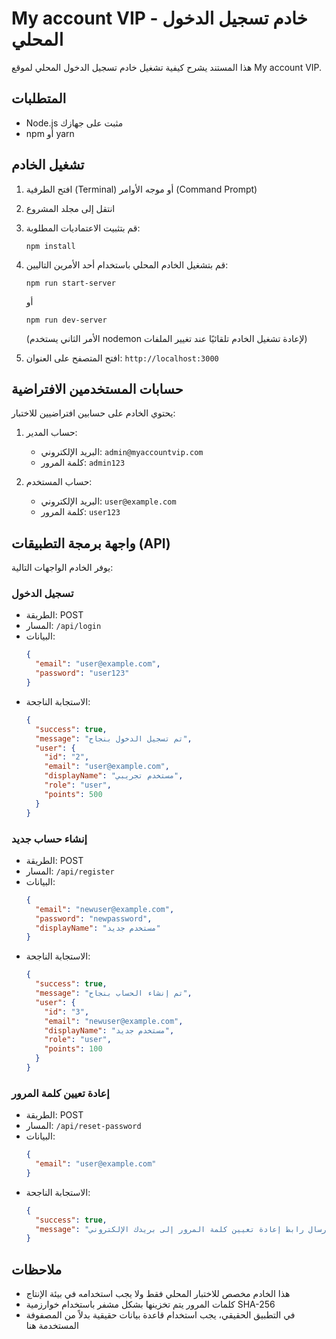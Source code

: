 # My account VIP - خادم تسجيل الدخول المحلي

هذا المستند يشرح كيفية تشغيل خادم تسجيل الدخول المحلي لموقع My account VIP.

## المتطلبات

- Node.js مثبت على جهازك
- npm أو yarn

## تشغيل الخادم

1. افتح الطرفية (Terminal) أو موجه الأوامر (Command Prompt)
2. انتقل إلى مجلد المشروع
3. قم بتثبيت الاعتماديات المطلوبة:
   ```
   npm install
   ```
4. قم بتشغيل الخادم المحلي باستخدام أحد الأمرين التاليين:
   ```
   npm run start-server
   ```
   أو
   ```
   npm run dev-server
   ```
   (الأمر الثاني يستخدم nodemon لإعادة تشغيل الخادم تلقائيًا عند تغيير الملفات)

5. افتح المتصفح على العنوان: `http://localhost:3000`

## حسابات المستخدمين الافتراضية

يحتوي الخادم على حسابين افتراضيين للاختبار:

1. حساب المدير:
   - البريد الإلكتروني: `admin@myaccountvip.com`
   - كلمة المرور: `admin123`

2. حساب المستخدم:
   - البريد الإلكتروني: `user@example.com`
   - كلمة المرور: `user123`

## واجهة برمجة التطبيقات (API)

يوفر الخادم الواجهات التالية:

### تسجيل الدخول
- الطريقة: POST
- المسار: `/api/login`
- البيانات:
  ```json
  {
    "email": "user@example.com",
    "password": "user123"
  }
  ```
- الاستجابة الناجحة:
  ```json
  {
    "success": true,
    "message": "تم تسجيل الدخول بنجاح",
    "user": {
      "id": "2",
      "email": "user@example.com",
      "displayName": "مستخدم تجريبي",
      "role": "user",
      "points": 500
    }
  }
  ```

### إنشاء حساب جديد
- الطريقة: POST
- المسار: `/api/register`
- البيانات:
  ```json
  {
    "email": "newuser@example.com",
    "password": "newpassword",
    "displayName": "مستخدم جديد"
  }
  ```
- الاستجابة الناجحة:
  ```json
  {
    "success": true,
    "message": "تم إنشاء الحساب بنجاح",
    "user": {
      "id": "3",
      "email": "newuser@example.com",
      "displayName": "مستخدم جديد",
      "role": "user",
      "points": 100
    }
  }
  ```

### إعادة تعيين كلمة المرور
- الطريقة: POST
- المسار: `/api/reset-password`
- البيانات:
  ```json
  {
    "email": "user@example.com"
  }
  ```
- الاستجابة الناجحة:
  ```json
  {
    "success": true,
    "message": "تم إرسال رابط إعادة تعيين كلمة المرور إلى بريدك الإلكتروني"
  }
  ```

## ملاحظات

- هذا الخادم مخصص للاختبار المحلي فقط ولا يجب استخدامه في بيئة الإنتاج
- كلمات المرور يتم تخزينها بشكل مشفر باستخدام خوارزمية SHA-256
- في التطبيق الحقيقي، يجب استخدام قاعدة بيانات حقيقية بدلاً من المصفوفة المستخدمة هنا
